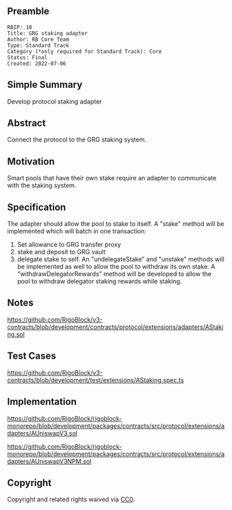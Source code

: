 ## Preamble

    RBIP: 18
    Title: GRG staking adapter
    Author: RB Core Team
    Type: Standard Track
    Category (*only required for Standard Track): Core
    Status: Final
    Created: 2022-07-06

## Simple Summary

Develop protocol staking adapter

## Abstract

Connect the protocol to the GRG staking system.

## Motivation

Smart pools that have their own stake require an adapter to communicate with the staking system.

## Specification

The adapter should allow the pool to stake to itself.
A "stake" method will be implemented which will batch in one transaction:
   1) Set allowance to GRG transfer proxy
   2) stake and deposit to GRG vault
   3) delegate stake to self.
An "undelegateStake" and "unstake" methods will be implemented as well to allow the pool to withdraw its own stake.
A "withdrawDelegatorRewards" method will be developed to allow the pool to withdraw delegator staking rewards while staking.

## Notes

https://github.com/RigoBlock/v3-contracts/blob/development/contracts/protocol/extensions/adapters/AStaking.sol

## Test Cases

https://github.com/RigoBlock/v3-contracts/blob/development/test/extensions/AStaking.spec.ts

## Implementation

https://github.com/RigoBlock/rigoblock-monorepo/blob/development/packages/contracts/src/protocol/extensions/adapters/AUniswapV3.sol

https://github.com/RigoBlock/rigoblock-monorepo/blob/development/packages/contracts/src/protocol/extensions/adapters/AUniswapV3NPM.sol

## Copyright

Copyright and related rights waived via [CC0](https://creativecommons.org/publicdomain/zero/1.0/).
